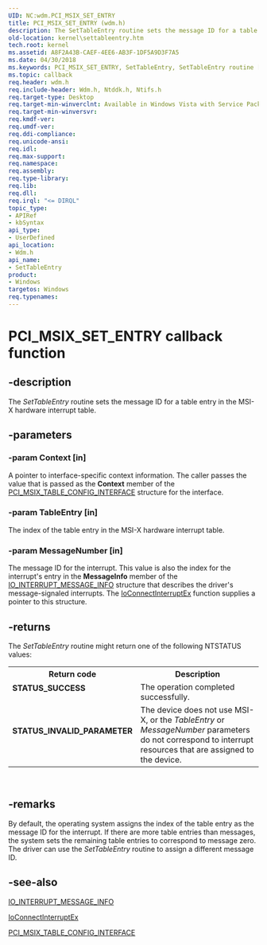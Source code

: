 ```yaml
---
UID: NC:wdm.PCI_MSIX_SET_ENTRY
title: PCI_MSIX_SET_ENTRY (wdm.h)
description: The SetTableEntry routine sets the message ID for a table entry in the MSI-X hardware interrupt table.
old-location: kernel\settableentry.htm
tech.root: kernel
ms.assetid: A8F2A43B-CAEF-4EE6-AB3F-1DF5A9D3F7A5
ms.date: 04/30/2018
ms.keywords: PCI_MSIX_SET_ENTRY, SetTableEntry, SetTableEntry routine [Kernel-Mode Driver Architecture], drvr_interface_93258cbb-54ac-4992-9fed-57248d997245.xml, kernel.msixsettableentry, kernel.settableentry, wdm/SetTableEntry
ms.topic: callback
req.header: wdm.h
req.include-header: Wdm.h, Ntddk.h, Ntifs.h
req.target-type: Desktop
req.target-min-winverclnt: Available in Windows Vista with Service Pack 1 (SP1), Windows Server 2008, and later versions of the Windows operating system.
req.target-min-winversvr: 
req.kmdf-ver: 
req.umdf-ver: 
req.ddi-compliance: 
req.unicode-ansi: 
req.idl: 
req.max-support: 
req.namespace: 
req.assembly: 
req.type-library: 
req.lib: 
req.dll: 
req.irql: "<= DIRQL"
topic_type:
- APIRef
- kbSyntax
api_type:
- UserDefined
api_location:
- Wdm.h
api_name:
- SetTableEntry
product:
- Windows
targetos: Windows
req.typenames: 
---
```


# PCI_MSIX_SET_ENTRY callback function


## -description


The <i>SetTableEntry</i> routine sets the message ID for a table entry in the MSI-X hardware interrupt table.


## -parameters




### -param Context [in]

A pointer to interface-specific context information.  The caller passes the value that is passed as the <b>Context</b> member of the <a href="https://docs.microsoft.com/windows-hardware/drivers/ddi/content/wdm/ns-wdm-_pci_msix_table_config_interface">PCI_MSIX_TABLE_CONFIG_INTERFACE</a> structure for the interface.


### -param TableEntry [in]

The index of the table entry in the MSI-X hardware interrupt table.


### -param MessageNumber [in]

The message ID for the interrupt.  This value is also the index for the interrupt's entry in the <b>MessageInfo</b> member of the <a href="https://docs.microsoft.com/windows-hardware/drivers/ddi/content/wdm/ns-wdm-_io_interrupt_message_info">IO_INTERRUPT_MESSAGE_INFO</a> structure that describes the driver's message-signaled interrupts.  The <a href="https://docs.microsoft.com/windows-hardware/drivers/ddi/content/wdm/nf-wdm-ioconnectinterruptex">IoConnectInterruptEx</a> function supplies a pointer to this structure.  


## -returns



The <i>SetTableEntry</i> routine might return one of the following NTSTATUS values:

<table>
<tr>
<th>Return code</th>
<th>Description</th>
</tr>
<tr>
<td width="40%">
<dl>
<dt><b>STATUS_SUCCESS</b></dt>
</dl>
</td>
<td width="60%">
The operation completed successfully.

</td>
</tr>
<tr>
<td width="40%">
<dl>
<dt><b>STATUS_INVALID_PARAMETER</b></dt>
</dl>
</td>
<td width="60%">
The device does not use MSI-X, or the <i>TableEntry</i> or <i>MessageNumber</i> parameters do not correspond to interrupt resources that are assigned to the device. 

</td>
</tr>
</table>
 




## -remarks



By default, the operating system assigns the index of the table entry as the message ID for the interrupt.  If there are more table entries than messages, the system sets the remaining table entries to correspond to message zero.  The driver can use the <i>SetTableEntry</i> routine to assign a different message ID.




## -see-also




<a href="https://docs.microsoft.com/windows-hardware/drivers/ddi/content/wdm/ns-wdm-_io_interrupt_message_info">IO_INTERRUPT_MESSAGE_INFO</a>



<a href="https://docs.microsoft.com/windows-hardware/drivers/ddi/content/wdm/nf-wdm-ioconnectinterruptex">IoConnectInterruptEx</a>



<a href="https://docs.microsoft.com/windows-hardware/drivers/ddi/content/wdm/ns-wdm-_pci_msix_table_config_interface">PCI_MSIX_TABLE_CONFIG_INTERFACE</a>
 

 

